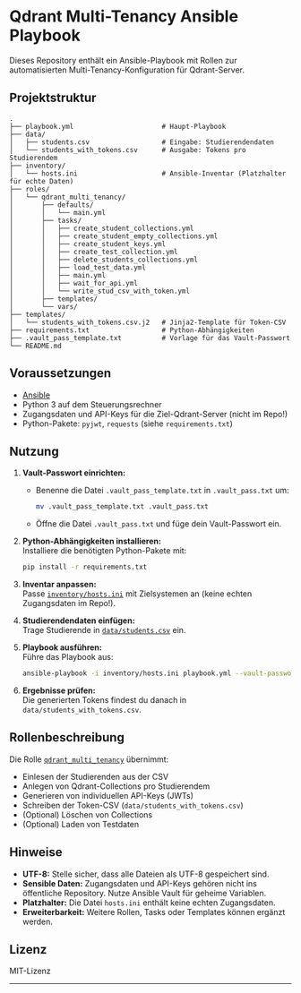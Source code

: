 # Qdrant Multi-Tenancy Ansible Playbook

Dieses Repository enthält ein Ansible-Playbook mit Rollen zur automatisierten Multi-Tenancy-Konfiguration für Qdrant-Server.

## Projektstruktur

```
.
├── playbook.yml                      # Haupt-Playbook
├── data/
│   ├── students.csv                  # Eingabe: Studierendendaten
│   └── students_with_tokens.csv      # Ausgabe: Tokens pro Studierendem
├── inventory/
│   └── hosts.ini                     # Ansible-Inventar (Platzhalter für echte Daten)
├── roles/
│   └── qdrant_multi_tenancy/
│       ├── defaults/
│       │   └── main.yml
│       ├── tasks/
│       │   ├── create_student_collections.yml
│       │   ├── create_student_empty_collections.yml
│       │   ├── create_student_keys.yml
│       │   ├── create_test_collection.yml
│       │   ├── delete_students_collections.yml
│       │   ├── load_test_data.yml
│       │   ├── main.yml
│       │   ├── wait_for_api.yml
│       │   └── write_stud_csv_with_token.yml
│       ├── templates/
│       └── vars/
├── templates/
│   └── students_with_tokens.csv.j2   # Jinja2-Template für Token-CSV
├── requirements.txt                  # Python-Abhängigkeiten
├── .vault_pass_template.txt          # Vorlage für das Vault-Passwort
└── README.md
```

## Voraussetzungen

- [Ansible](https://docs.ansible.com/ansible/latest/installation_guide/intro_installation.html)
- Python 3 auf dem Steuerungsrechner
- Zugangsdaten und API-Keys für die Ziel-Qdrant-Server (nicht im Repo!)
- Python-Pakete: `pyjwt`, `requests` (siehe `requirements.txt`)

## Nutzung

1. **Vault-Passwort einrichten:**  
   - Benenne die Datei `.vault_pass_template.txt` in `.vault_pass.txt` um:
     ```bash
     mv .vault_pass_template.txt .vault_pass.txt
     ```
   - Öffne die Datei `.vault_pass.txt` und füge dein Vault-Passwort ein.

2. **Python-Abhängigkeiten installieren:**  
   Installiere die benötigten Python-Pakete mit:
   ```bash
   pip install -r requirements.txt
   ```

3. **Inventar anpassen:**  
   Passe [`inventory/hosts.ini`](inventory/hosts.ini) mit Zielsystemen an (keine echten Zugangsdaten im Repo!).

4. **Studierendendaten einfügen:**  
   Trage Studierende in [`data/students.csv`](data/students.csv) ein.

5. **Playbook ausführen:**  
   Führe das Playbook aus:
   ```bash
   ansible-playbook -i inventory/hosts.ini playbook.yml --vault-password-file .vault_pass.txt
   ```

6. **Ergebnisse prüfen:**  
   Die generierten Tokens findest du danach in `data/students_with_tokens.csv`.

## Rollenbeschreibung

Die Rolle [`qdrant_multi_tenancy`](roles/qdrant_multi_tenancy/) übernimmt:

- Einlesen der Studierenden aus der CSV
- Anlegen von Qdrant-Collections pro Studierendem
- Generieren von individuellen API-Keys (JWTs)
- Schreiben der Token-CSV (`data/students_with_tokens.csv`)
- (Optional) Löschen von Collections
- (Optional) Laden von Testdaten

## Hinweise

- **UTF-8:** Stelle sicher, dass alle Dateien als UTF-8 gespeichert sind.
- **Sensible Daten:** Zugangsdaten und API-Keys gehören nicht ins öffentliche Repository. Nutze Ansible Vault für geheime Variablen.
- **Platzhalter:** Die Datei `hosts.ini` enthält keine echten Zugangsdaten.
- **Erweiterbarkeit:** Weitere Rollen, Tasks oder Templates können ergänzt werden.

## Lizenz

MIT-Lizenz

---